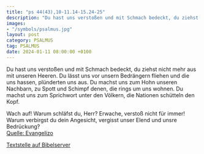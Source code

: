 ```yaml
---
title: "ps 44(43),10-11.14-15.24-25"
description: "Du hast uns verstoßen und mit Schmach bedeckt, du ziehst nicht mehr aus mit unseren Heeren. Du lässt uns vor unsern Bedrängern fliehen und die uns hassen, plünderten uns aus. Du machst uns zum Hohn unseren Nachbarn, zu Spott und Schimpf denen, die rings um uns wohnen. Du machst u...."
images:
- "/symbols/psalmus.jpg"
layout: post
category: PSALMUS
tag: PSALMUS
date: 2024-01-11 08:00:00 +0100
---
```

Du hast uns verstoßen und mit Schmach bedeckt, du ziehst nicht mehr aus mit unseren Heeren.
Du lässt uns vor unsern Bedrängern fliehen und die uns hassen, plünderten uns aus.
Du machst uns zum Hohn unseren Nachbarn, zu Spott und Schimpf denen, die rings um uns wohnen.
Du machst uns zum Sprichwort unter den Völkern, die Nationen schütteln den Kopf.<!--more-->

Wach auf! Warum schläfst du, Herr? Erwache, verstoß nicht für immer!
Warum verbirgst du dein Angesicht, vergisst unser Elend und unsre Bedrückung?<br>
[Quelle: Evangelizo](https://evangeliumtagfuertag.org/DE/gospel)

[Textstelle auf Bibelserver](https://www.bibleserver.com/EU/ps44(43),10-11.14-15.24-25)
